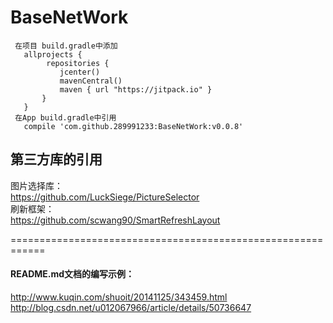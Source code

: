 # BaseNetWork

```
 在项目 build.gradle中添加
   allprojects {
        repositories {
           jcenter()
           mavenCentral()
           maven { url "https://jitpack.io" }
       }
   }
 在App build.gradle中引用
   compile 'com.github.289991233:BaseNetWork:v0.0.8'

```
## 第三方库的引用
 图片选择库：<br/>
 https://github.com/LuckSiege/PictureSelector <br/>
 刷新框架：<br/>
 https://github.com/scwang90/SmartRefreshLayout




============================================================
#### README.md文档的编写示例：
http://www.kuqin.com/shuoit/20141125/343459.html<br/>
http://blog.csdn.net/u012067966/article/details/50736647
